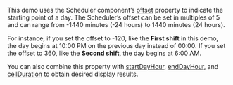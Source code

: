This demo uses the Scheduler component’s [offset](/Documentation/ApiReference/UI_Components/dxScheduler/Configuration/#offset) property to indicate the starting point of a day. The Scheduler’s offset can be set in multiples of 5 and can range from -1440 minutes (-24 hours) to 1440 minutes (24 hours).
<!--split-->

For instance, if you set the offset to -120, like the **First shift** in this demo, the day begins at 10:00 PM on the previous day instead of 00:00. If you set the offset to 360, like the **Second shift**, the day begins at 6:00 AM.

You can also combine this property with [startDayHour](/Documentation/ApiReference/UI_Components/dxScheduler/Configuration/#startDayHour), [endDayHour](/Documentation/ApiReference/UI_Components/dxScheduler/Configuration/#endDayHour), and [cellDuration](/Documentation/ApiReference/UI_Components/dxScheduler/Configuration/#cellDuration) to obtain desired display results.